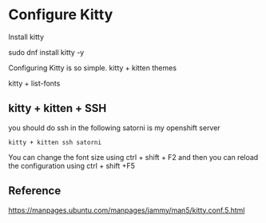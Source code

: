 # Configure Kitty

Install kitty

sudo dnf install kitty -y

Configuring Kitty is so simple.
kitty + kitten themes

kitty + list-fonts

## kitty + kitten + SSH

you should do ssh in the following
satorni is my openshift server

`kitty + kitten ssh satorni`

You can change the font size using ctrl + shift + F2
and then you can reload the configuration using ctrl + shift +F5

## Reference

https://manpages.ubuntu.com/manpages/jammy/man5/kitty.conf.5.html
